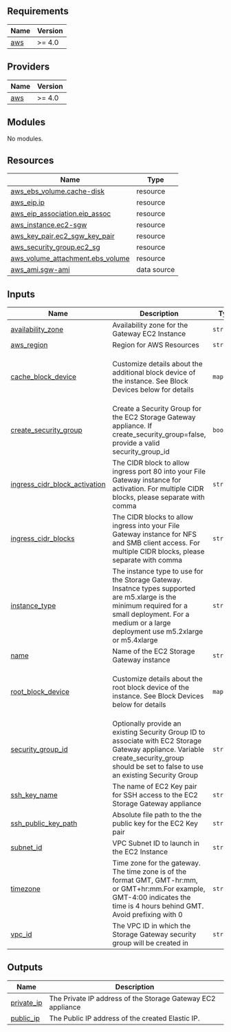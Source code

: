 <!-- BEGIN_TF_DOCS -->
## Requirements

| Name | Version |
|------|---------|
| <a name="requirement_aws"></a> [aws](#requirement\_aws) | >= 4.0 |

## Providers

| Name | Version |
|------|---------|
| <a name="provider_aws"></a> [aws](#provider\_aws) | >= 4.0 |

## Modules

No modules.

## Resources

| Name | Type |
|------|------|
| [aws_ebs_volume.cache-disk](https://registry.terraform.io/providers/hashicorp/aws/latest/docs/resources/ebs_volume) | resource |
| [aws_eip.ip](https://registry.terraform.io/providers/hashicorp/aws/latest/docs/resources/eip) | resource |
| [aws_eip_association.eip_assoc](https://registry.terraform.io/providers/hashicorp/aws/latest/docs/resources/eip_association) | resource |
| [aws_instance.ec2-sgw](https://registry.terraform.io/providers/hashicorp/aws/latest/docs/resources/instance) | resource |
| [aws_key_pair.ec2_sgw_key_pair](https://registry.terraform.io/providers/hashicorp/aws/latest/docs/resources/key_pair) | resource |
| [aws_security_group.ec2_sg](https://registry.terraform.io/providers/hashicorp/aws/latest/docs/resources/security_group) | resource |
| [aws_volume_attachment.ebs_volume](https://registry.terraform.io/providers/hashicorp/aws/latest/docs/resources/volume_attachment) | resource |
| [aws_ami.sgw-ami](https://registry.terraform.io/providers/hashicorp/aws/latest/docs/data-sources/ami) | data source |

## Inputs

| Name | Description | Type | Default | Required |
|------|-------------|------|---------|:--------:|
| <a name="input_availability_zone"></a> [availability\_zone](#input\_availability\_zone) | Availability zone for the Gateway EC2 Instance | `string` | n/a | yes |
| <a name="input_aws_region"></a> [aws\_region](#input\_aws\_region) | Region for AWS Resources | `string` | n/a | yes |
| <a name="input_cache_block_device"></a> [cache\_block\_device](#input\_cache\_block\_device) | Customize details about the additional block device of the instance. See Block Devices below for details | `map(any)` | <pre>{<br>  "disk_size": 150,<br>  "kms_key_id": null,<br>  "volume_type": "gp3"<br>}</pre> | no |
| <a name="input_create_security_group"></a> [create\_security\_group](#input\_create\_security\_group) | Create a Security Group for the EC2 Storage Gateway appliance. If create\_security\_group=false, provide a valid security\_group\_id | `bool` | `false` | no |
| <a name="input_ingress_cidr_block_activation"></a> [ingress\_cidr\_block\_activation](#input\_ingress\_cidr\_block\_activation) | The CIDR block to allow ingress port 80 into your File Gateway instance for activation. For multiple CIDR blocks, please separate with comma | `string` | n/a | yes |
| <a name="input_ingress_cidr_blocks"></a> [ingress\_cidr\_blocks](#input\_ingress\_cidr\_blocks) | The CIDR blocks to allow ingress into your File Gateway instance for NFS and SMB client access. For multiple CIDR blocks, please separate with comma | `string` | `"10.0.0.0/16"` | no |
| <a name="input_instance_type"></a> [instance\_type](#input\_instance\_type) | The instance type to use for the Storage Gateway. Insatnce types supported are m5.xlarge is the minimum required for a small deployment. For a medium or a large deployment use m5.2xlarge or m5.4xlarge | `string` | `"m5.xlarge"` | no |
| <a name="input_name"></a> [name](#input\_name) | Name of the EC2 Storage Gateway instance | `string` | `"aws-storage-gateway"` | no |
| <a name="input_root_block_device"></a> [root\_block\_device](#input\_root\_block\_device) | Customize details about the root block device of the instance. See Block Devices below for details | `map(any)` | <pre>{<br>  "disk_size": 80,<br>  "kms_key_id": null,<br>  "volume_type": "gp3"<br>}</pre> | no |
| <a name="input_security_group_id"></a> [security\_group\_id](#input\_security\_group\_id) | Optionally provide an existing Security Group ID to associate with EC2 Storage Gateway appliance. Variable create\_security\_group should be set to false to use an existing Security Group | `string` | `null` | no |
| <a name="input_ssh_key_name"></a> [ssh\_key\_name](#input\_ssh\_key\_name) | The name of EC2 Key pair for SSH access to the EC2 Storage Gateway appliance | `string` | `"ec2-sgw-key-pair"` | no |
| <a name="input_ssh_public_key_path"></a> [ssh\_public\_key\_path](#input\_ssh\_public\_key\_path) | Absolute file path to the the public key for the EC2 Key pair | `string` | `""` | no |
| <a name="input_subnet_id"></a> [subnet\_id](#input\_subnet\_id) | VPC Subnet ID to launch in the EC2 Instance | `string` | n/a | yes |
| <a name="input_timezone"></a> [timezone](#input\_timezone) | Time zone for the gateway. The time zone is of the format GMT, GMT-hr:mm, or GMT+hr:mm.For example, GMT-4:00 indicates the time is 4 hours behind GMT. Avoid prefixing with 0 | `string` | `"GMT"` | no |
| <a name="input_vpc_id"></a> [vpc\_id](#input\_vpc\_id) | The VPC ID in which the Storage Gateway security group will be created in | `string` | n/a | yes |

## Outputs

| Name | Description |
|------|-------------|
| <a name="output_private_ip"></a> [private\_ip](#output\_private\_ip) | The Private IP address of the Storage Gateway EC2 appliance |
| <a name="output_public_ip"></a> [public\_ip](#output\_public\_ip) | The Public IP address of the created Elastic IP. |
<!-- END_TF_DOCS -->